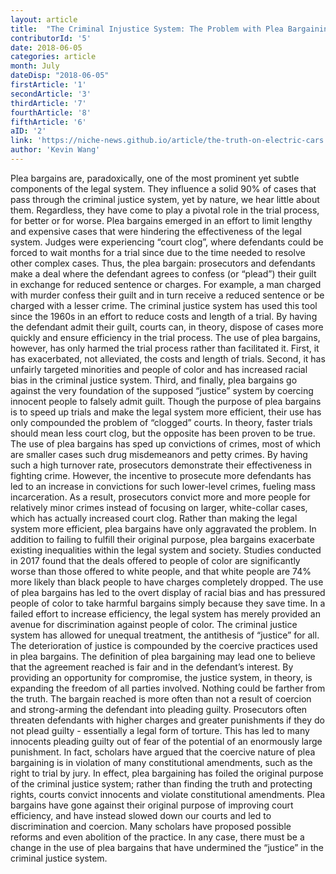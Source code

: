 ```yaml
---
layout: article 
title:  "The Criminal Injustice System: The Problem with Plea Bargaining" 
contributorId: '5'
date: 2018-06-05
categories: article
month: July
dateDisp: "2018-06-05"
firstArticle: '1'
secondArticle: '3'
thirdArticle: '7'
fourthArticle: '8'
fifthArticle: '6'
aID: '2'
link: 'https://niche-news.github.io/article/the-truth-on-electric-cars.html'
author: 'Kevin Wang'
---
```

Plea bargains are, paradoxically, one of the most prominent yet subtle components of the legal system. They influence a solid 90% of cases that pass through the criminal justice system, yet by nature, we hear little about them. Regardless, they have come to play a pivotal role in the trial process, for better or for worse.
Plea bargains emerged in an effort to limit lengthy and expensive cases that were hindering the effectiveness of the legal system. Judges were experiencing “court clog”, where defendants could be forced to wait months for a trial since due to the time needed to resolve other complex cases. Thus, the plea bargain: prosecutors and defendants make a deal where the defendant agrees to confess (or “plead”) their guilt in exchange for reduced sentence or charges. For example, a man charged with murder confess their guilt and in turn receive a reduced sentence or be charged with a lesser crime. The criminal justice system has used this tool since the 1960s in an effort to reduce costs and length of a trial. By having the defendant admit their guilt, courts can, in theory, dispose of cases more quickly and ensure efficiency in the trial process.
The use of plea bargains, however, has only harmed the trial process rather than facilitated it. First, it has exacerbated, not alleviated, the costs and length of trials. Second, it has unfairly targeted minorities and people of color and has increased racial bias in the criminal justice system. Third, and finally, plea bargains go against the very foundation of the supposed “justice” system by coercing innocent people to falsely admit guilt.
Though the purpose of plea bargains is to speed up trials and make the legal system more efficient, their use has only compounded the problem of “clogged” courts. In theory, faster trials should mean less court clog, but the opposite has been proven to be true. The use of plea bargains has sped up convictions of crimes, most of which are smaller cases such drug misdemeanors and petty crimes. By having such a high turnover rate, prosecutors demonstrate their effectiveness in fighting crime. However, the incentive to prosecute more defendants has led to an increase in convictions for such lower-level crimes, fueling mass incarceration. As a result, prosecutors convict more and more people for relatively minor crimes instead of focusing on larger, white-collar cases, which has actually increased court clog. Rather than making the legal system more efficient, plea bargains have only aggravated the problem.
In addition to failing to fulfill their original purpose, plea bargains exacerbate existing inequalities within the legal system and society. Studies conducted in 2017 found that the deals offered to people of color are significantly worse than those offered to white people, and that white people are 74% more likely than black people to have charges completely dropped. The use of plea bargains has led to the overt display of racial bias and has pressured people of color to take harmful bargains simply because they save time. In a failed effort to increase efficiency, the legal system has merely provided an avenue for discrimination against people of color. The criminal justice system has allowed for unequal treatment, the antithesis of “justice” for all.
The deterioration of justice is compounded by the coercive practices used in plea bargains. The definition of plea bargaining may lead one to believe that the agreement reached is fair and in the defendant’s interest. By providing an opportunity for compromise, the justice system, in theory, is expanding the freedom of all parties involved. Nothing could be farther from the truth. The bargain reached is more often than not a result of coercion and strong-arming the defendant into pleading guilty. Prosecutors often threaten defendants with higher charges and greater punishments if they do not plead guilty - essentially a legal form of torture. This has led to many innocents pleading guilty out of fear of the potential of an enormously large punishment. In fact, scholars have argued that the coercive nature of plea bargaining is in violation of many constitutional amendments, such as the right to trial by jury. In effect, plea bargaining has foiled the original purpose of the criminal justice system; rather than finding the truth and protecting rights, courts convict innocents and violate constitutional amendments.
Plea bargains have gone against their original purpose of improving court efficiency, and have instead slowed down our courts and led to discrimination and coercion. Many scholars have proposed possible reforms and even abolition of the practice. In any case, there must be a change in the use of plea bargains that have undermined the “justice” in the criminal justice system.